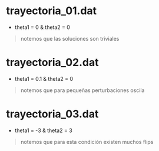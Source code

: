 # trayectoria_01.dat
+ theta1 = 0 & theta2 = 0
> notemos que las soluciones son triviales
# trayectoria_02.dat
+ theta1 = 0.1 & theta2 = 0
> notemos que para pequeñas perturbaciones oscila 
# trayectoria_03.dat
+ theta1 = -3 & theta2 = 3
> notemos que para esta condición existen muchos flips